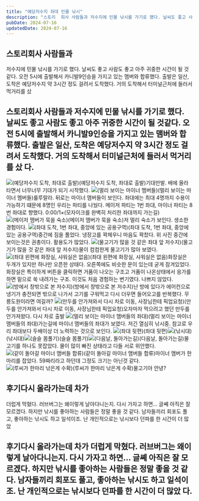 ```yaml
---
title: "예당저수지 좌대 민물 낚시"
description: "스토리  회사 사람들과 저수지에 민물 낚시를 가기로 했다. 날씨도 좋고 사람도 좋고 아주 귀중한 시간이 될 것같다. 오전 5시에 출발해서 카니발9인승을 가지고 있는 맴버와 합류했다. 출발은 일산, 도착은 예당저수지 약 3시간 정도 걸려서 도착했다. 거의 도착해서 터미널근처에 들러서 먹거..."
pubDate: 2024-07-16
updatedDate: 2024-07-16
---
```


## 스토리회사 사람들과

저수지에 민물 낚시를 가기로 했다. 날씨도 좋고 사람도 좋고 아주 귀중한 시간이 될 것같다. 오전 5시에 출발해서 카니발9인승을 가지고 있는 맴버와 합류했다. 출발은 일산, 도착은 예당저수지 약 3시간 정도 걸려서 도착했다. 거의 도착해서 터미널근처에 들러서 먹거리를 샀
## 스토리회사 사람들과 저수지에 민물 낚시를 가기로 했다. 날씨도 좋고 사람도 좋고 아주 귀중한 시간이 될 것같다. 오전 5시에 출발해서 카니발9인승을 가지고 있는 맴버와 합류했다. 출발은 일산, 도착은 예당저수지 약 3시간 정도 걸려서 도착했다. 거의 도착해서 터미널근처에 들러서 먹거리를 샀 다.

![(예당저수지 도착, 좌대로 출발)](/content/images/2024/07/1.jpeg)(예당저수지 도착, 좌대로 출발)기대만발. 배에 올라타면서 너무너무 기대가 되기 시작했다. 
![(멀리 보이는 마이너 멤버들)](/content/images/2024/07/2.jpeg)(멀리 보이는 마이너 멤버들)룰루랄라. 뒤로는 마이너 맴버들이 보인다. 좌대에는 최대 4명까지 수용이 가능하기 떄문에 8명인 우리는 파티를 나눴다. 메이저 파티는 1번 좌대, 마이너 파티는 8번 좌대로 향했다.
0:00/1&#215;(모자이크를 완벽히 처리한 좌대까지 가는길)![(메이저 맴버가 묵을 숙소)](/content/images/2024/07/3.jpeg)(메이저 맴버가 묵을 숙소)저 멀리 숙소가 보인다. 생소한 경험이다.
![(좌대 도착, 1번 좌대, 중앙에 있는 공용구역)](/content/images/2024/07/4.jpeg)(좌대 도착, 1번 좌대, 중앙에 있는 공용구역)중간에 짐을 풀었다. 냉장고를 꽉체우니 마음도 꽉찼다. 위 사진 중간에 보이는것은 권총이다. 활용도가 많았다.
![(물고기가 많을 것 같은 좌대 앞 저수지)](/content/images/2024/07/5.jpeg)(물고기가 많을 것 같은 좌대 앞 저수지)물이 컴컴한게 물고기가 많아 보였다. 
![(좌대 왼편에 화장실, 샤워실은 없음)](/content/images/2024/07/6.jpeg)(좌대 왼편에 화장실, 샤워실은 없음)화장실은 두개가 있지만 하나만 오픈한 상태다. 오른쪽에도 비슷한 문이 있는데 굳게 잠겨있었다. 화장실은 특이하게 버튼을 클릭하면 거품이 나오는 구조고 거품이 나온상태에서 응가를 하면 밑으로 쑥 내려가는 구조. 이것도 처음 경험하는 변기였다. 나쁘지 않았다.
![(방에서 창밖으로 본 저수지)](/content/images/2024/07/7.jpeg)(방에서 창밖으로 본 저수지)난 방에 있다가 에어컨으로 냉기가 충전되면 밖으로 나가서 고기를 구워먹고 다시 더우면 들어오고를 반복했다. 무릉도원이라면 여길까?
![(만두를 안가져와서 다시 차로 이동, 사장님한테 픽업요청)](/content/images/2024/07/8.jpeg)(만두를 안가져와서 다시 차로 이동, 사장님한테 픽업요청)오자마자 먹으려고 했던 만두를 안가져왔다. 다시 차로 출발
![(멀리 보이는 마이너 맴버들의 좌대)](/content/images/2024/07/10.jpeg)(멀리 보이는 마이너 맴버들의 좌대)가는길에 마이너 맴버들의 좌대가 보였다. 저긴 열심히 낚시중. 참고로 우리 좌대보다 두배이상 더 노력하는 것으로 보인다. 
![(좌대 뒷편)](/content/images/2024/07/11.jpeg)(좌대 뒷편)![(낚시대)](/content/images/2024/07/12.jpeg)(낚시대)![(슬슬 몸풀기)](/content/images/2024/07/13.jpeg)(슬슬 몸풀기)![(다음날, 돌아가는길)](/content/images/2024/07/14.jpeg)(다음날, 돌아가는길)물고기를 하나도 못잡았다. 물이 많이 빠진 상태라고 다들 서로 위안했다.
![(같이 돌아갈 마이너 맴버들 합류)](/content/images/2024/07/15.jpeg)(같이 돌아갈 마이너 맴버들 합류)마이너 맴버가 한마리를 잡았다. 59짜리라고 하던데 그정도 크기는 아닌것 같다.
![(루씨가 한마리 낚은게 수확)](/content/images/2024/07/999.jpeg)(루씨가 한마리 낚은게 수확)물고기야 안녕?

## 후기다시 올라가는데 차가

더럽게 막혔다. 러브버그는 왜이렇게 날아다니는지. 다시 가자고 하면... 글쎼 아직은 잘 모르겠다. 하지만 낚시를 좋아하는 사람들은 정말 좋을 것 같다. 남자들끼리 회포도 풀고, 좋아하는 낚시도 하고 일석이조. 난 개인적으로는 낚시보다 던파를 한 시간이 더 많았
## 후기다시 올라가는데 차가 더럽게 막혔다. 러브버그는 왜이렇게 날아다니는지. 다시 가자고 하면... 글쎼 아직은 잘 모르겠다. 하지만 낚시를 좋아하는 사람들은 정말 좋을 것 같다. 남자들끼리 회포도 풀고, 좋아하는 낚시도 하고 일석이조. 난 개인적으로는 낚시보다 던파를 한 시간이 더 많았 다.
